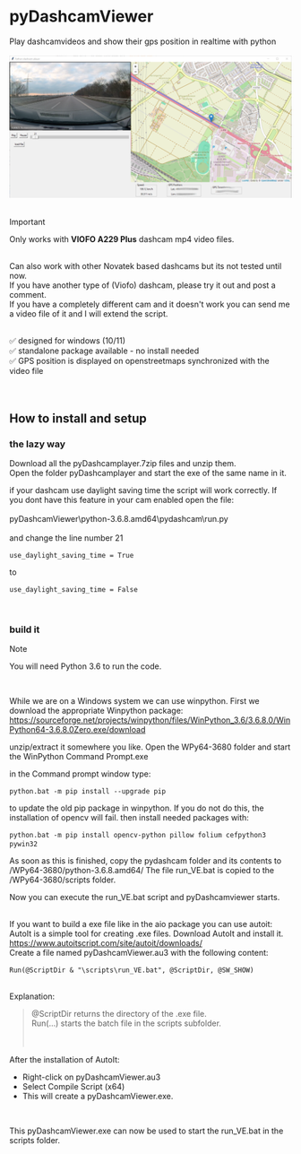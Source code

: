 # pyDashcamViewer
Play dashcamvideos and show their gps position in realtime with python
<br>
<br>
<img src="https://github.com/Cynobs-repo/pydashcamviewer/blob/main/pyDashcamview_image.png" width="600">
<br><br>

> [!IMPORTANT]
> Only works with **VIOFO A229 Plus** dashcam mp4 video files. 
<br>
Can also work with other Novatek based dashcams but its not tested until now.<br>
If you have another type of (Viofo) dashcam, please try it out and post a comment. <br>
If you have a completely different cam and it doesn't work you can send me a video file of it and I will extend the script.<br>
<br>
  
✅ designed for windows (10/11) <br>
✅ standalone package available - no install needed <br>
✅ GPS position is displayed on openstreetmaps synchronized with the video file <br>
<br>
<br>
## How to install and setup

### the lazy way

Download all the pyDashcamplayer.7zip files and unzip them. 
<br>
Open the folder pyDashcamplayer and start the exe of the same name in it.
<br>

if your dashcam use daylight saving time the script will work correctly. 
If you dont have this feature in your cam enabled open the file:
<br>
<br>
pyDashcamViewer\python-3.6.8.amd64\pydashcam\run.py
<br>
<br>
and change the line number 21
```
use_daylight_saving_time = True
```
to
```
use_daylight_saving_time = False
```

<br>

### build it 

> [!NOTE]
> You will need Python 3.6 to run the code.
<br>

While we are on a Windows system we can use winpython. First we download the appropriate Winpython package: 
https://sourceforge.net/projects/winpython/files/WinPython_3.6/3.6.8.0/WinPython64-3.6.8.0Zero.exe/download

unzip/extract it somewhere you like.
Open the WPy64-3680 folder and start the WinPython Command Prompt.exe

in the Command prompt window type:
```
python.bat -m pip install --upgrade pip
```

to update the old pip package in winpython. If you do not do this, the installation of opencv will fail.
then install needed packages with:
```
python.bat -m pip install opencv-python pillow folium cefpython3 pywin32
```

As soon as this is finished, copy the pydashcam folder and its contents to /WPy64-3680/python-3.6.8.amd64/
The file run_VE.bat is copied to the /WPy64-3680/scripts folder.

Now you can execute the run_VE.bat script and pyDashcamviewer starts.
<br>
<br>

If you want to build a exe file like in the aio package you can use autoit:
AutoIt is a simple tool for creating .exe files. Download AutoIt and install it.
https://www.autoitscript.com/site/autoit/downloads/
<br>
Create a file named pyDashcamViewer.au3 with the following content:
```
Run(@ScriptDir & "\scripts\run_VE.bat", @ScriptDir, @SW_SHOW)
````
<br>
Explanation:
<br>

> @ScriptDir returns the directory of the .exe file. <br>
> Run(...) starts the batch file in the scripts subfolder.<br>
<br><br>

After the installation of AutoIt: <br>

* Right-click on pyDashcamViewer.au3 <br>
* Select Compile Script (x64) <br>
* This will create a pyDashcamViewer.exe.<br>
<br>

This pyDashcamViewer.exe can now be used to start the run_VE.bat in the scripts folder.

